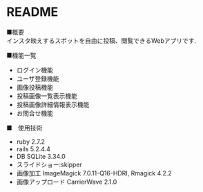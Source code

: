 # README

■概要  
インスタ映えするスポットを自由に投稿、閲覧できるWebアプリです.

■機能一覧
* ログイン機能
* ユーザ登録機能
* 画像投稿機能
* 投稿画像一覧表示機能
* 投稿画像詳細情報表示機能
* お問合せ機能

■　使用技術

* ruby 2.7.2
* rails 5.2.4.4
* DB SQLite 3.34.0
* スライドショー:skipper
* 画像加工 ImageMagick 7.0.11-Q16-HDRI, Rmagick 4.2.2
* 画像アップロード CarrierWave 2.1.0
